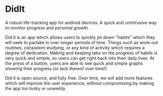 # DidIt
A robust life-tracking app for android devices. A quick and unintrusive way to monitor progress and personal growth.

Did it is an app which allows users to quickly jot down "habits" which they will seek to partake in over longer periods of time.
Things such as work-out routines, consistent studying, or any kind of activity which requires a degree of dedication. 
Making and keeping tabs on the progress of habits is very quick and simple, so users can get right back into their daily lives.
At the press of a button, users are able to see quick and simple graphs showing their progress (or lack thereof over time!)

Did it is open source, and fully free. Over time, we will add more features which will improve the user experience, without compromising by making the app too bulky or unwieldy.

